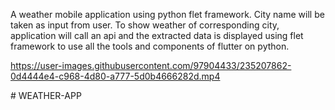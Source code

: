 A weather mobile application using python flet framework.
City name will be taken as input from user.
To show weather of corresponding city, application will call an api and the extracted data is displayed using flet framework to use all the tools and components of flutter on python.




https://user-images.githubusercontent.com/97904433/235207862-0d4444e4-c968-4d80-a777-5d0b4666282d.mp4





#   W E A T H E R - A P P  
 